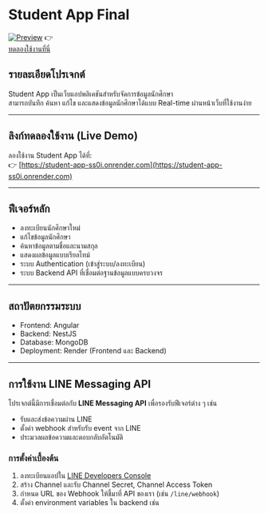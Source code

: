 # Student App Final

[![Preview](https://img.shields.io/badge/Live-Demo-blue)](https://student-app-ss0i.onrender.com) 👉  
[ทดลองใช้งานที่นี่](https://student-app-ss0i.onrender.com)

## รายละเอียดโปรเจกต์

Student App เป็นเว็บแอปพลิเคชันสำหรับจัดการข้อมูลนักศึกษา  
สามารถบันทึก ค้นหา แก้ไข และแสดงข้อมูลนักศึกษาได้แบบ Real-time ผ่านหน้าเว็บที่ใช้งานง่าย

---

## ลิงก์ทดลองใช้งาน (Live Demo)

ลองใช้งาน Student App ได้ที่:  
👉 [https://student-app-ss0i.onrender.com](https://student-app-ss0i.onrender.com)

---

## ฟีเจอร์หลัก

- ลงทะเบียนนักศึกษาใหม่  
- แก้ไขข้อมูลนักศึกษา  
- ค้นหาข้อมูลตามชื่อและนามสกุล  
- แสดงผลข้อมูลแบบเรียลไทม์  
- ระบบ Authentication (เข้าสู่ระบบ/ลงทะเบียน)  
- ระบบ Backend API ที่เชื่อมต่อฐานข้อมูลแบบครบวงจร

---

## สถาปัตยกรรมระบบ

- Frontend: Angular  
- Backend: NestJS  
- Database: MongoDB  
- Deployment: Render (Frontend และ Backend)

---

## การใช้งาน LINE Messaging API

โปรเจกต์นี้มีการเชื่อมต่อกับ **LINE Messaging API** เพื่อรองรับฟีเจอร์ต่าง ๆ เช่น

- รับและส่งข้อความผ่าน LINE  
- ตั้งค่า webhook สำหรับรับ event จาก LINE  
- ประมวลผลข้อความและตอบกลับอัตโนมัติ  

### การตั้งค่าเบื้องต้น

1. ลงทะเบียนแอปใน [LINE Developers Console](https://developers.line.biz/)  
2. สร้าง Channel และรับ Channel Secret, Channel Access Token  
3. กำหนด URL ของ Webhook ให้ชี้มาที่ API ของเรา (เช่น `/line/webhook`)  
4. ตั้งค่า environment variables ใน backend เช่น

